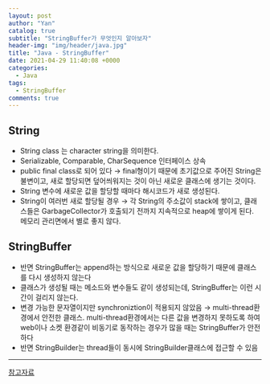 ```yaml
---
layout: post
author: "Yan"
catalog: true
subtitle: "StringBuffer가 무엇인지 알아보자"
header-img: "img/header/java.jpg"
title: "Java - StringBuffer"
date: 2021-04-29 11:40:08 +0000
categories:
  - Java
tags:
  - StringBuffer
comments: true
---
```


## String

- String class 는 character string을 의미한다.
- Serializable, Comparable, CharSequence 인터페이스 상속
- public final class로 되어 있다 → final형이기 때문에 초기값으로 주어진 String은 불변이고, 새로 할당되면 덮어씌워지는 것이 아닌 새로운 클래스에 생기는 것이다.
- String 변수에 새로운 값을 할당할 때마다 해시코드가 새로 생성된다.
- String이 여러번 새로 할당될 경우 → 각 String의 주소값이 stack에 쌓이고, 클래스들은 GarbageCollector가 호출되기 전까지 지속적으로 heap에 쌓이게 된다. 메모리 관리면에서 별로 좋지 않다.

## StringBuffer

- 반면 StringBuffer는 append하는 방식으로 새로운 값을 할당하기 때문에 클래스를 다시 생성하지 않는다
- 클래스가 생성될 때는 메소드와 변수들도 같이 생성되는데, StringBuffer는 이런 시간이 걸리지 않는다.
- 변경 가능한 문자열이지만 synchroniztion이 적용되지 않았음 → multi-thread환경에서 안전한 클래스. multi-thread환경에서는 다른 값을 변경하지 못하도록 하여 web이나 소켓 환경같이 비동기로 동작하는 경우가 많을 때는 StringBuffer가 안전하다
- 반면 StringBuilder는 thread들이 동시에 StringBuilder클래스에 접근할 수 있음

---

[참고자료](https://novemberde.github.io/2017/04/15/String_0.html)
